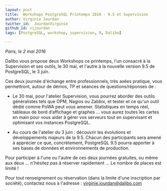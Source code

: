 ```yaml
---
layout: post
title:  Workshops PostgreSQL Printemps 2016 - 9.5 et Supervision
author: Virginie Jourdan
twitter_id:  JourdanVirginie   
github_id: vijourdan
tags: [PostgreSQL, workshop, supervision, 9, Dalibo]

---
```

*Paris, le 2 mai 2016*

Dalibo vous propose deux Workshops ce printemps, l'un consacré à la Supervision et ses outils, le 30 mai, et l'autre à la nouvelle version 9.5 de PostgreSQL, le 3 juin.


<!--MORE-->

Ces deux journée d'échange entre professionnels, très axées pratique, vous permettront, autour de démos, TP et séances de questions/réponses de :

- Le 30 mai, pour l'atelier Supervision, vous pourrez aborder des outils généralistes tels que OPM, Nagios ou Zabbix, et tester et ce qu'un outil dédié comme PoWA peut vous amener.
Statistiques en temps réel, tableaux de bord d’affichage et graphes ... vous aurez toutes les cartes en main pour vous aider à gérer vos serveurs tout en supervisant et optimisant vos instances PostgreSQL.

- Au cours de l'atelier du 3 juin : découvrir les évolutions et développements majeurs de la 9.5. Chacun des participants sera amené à apprécier ce que, concrètement, PostgreSQL 9.5 pourra apporter à ses bases de données et environnements de production.

Pour participer à l'une ou l'autre de ces deux journées gratuites, ou même aux deux ... n'hésitez pas à réserver rapidement ... Le nombre de places est limité !

Pour tout renseignement ou réservation (dans la limite d'une inscription par société), contactez nous à l'adresse : [virginie.jourdan@dalibo.com](mailto:virginie.jourdan@dalibo.com) 
